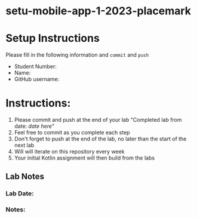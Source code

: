 # setu-mobile-app-1-2023-placemark

# Setup Instructions

Please fill in the following information and `commit` and `push`

* Student Number: 
* Name: 
* GitHub username:

# Instructions:

1. Please commit and push at the end of your lab "Completed lab from date: *date here*"
2. Feel free to commit as you complete each step
3. Don't forget to push at the end of the lab, no later than the start of the next lab
4. Will will iterate on this repository every week
5. Your initial Kotlin assignment will then build from the labs

## Lab Notes 

### Lab Date:
### Notes:
